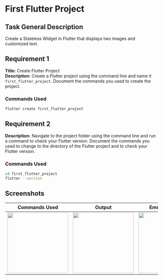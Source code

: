 # First Flutter Project

## Task General Description

Create a Stateless Widget in Flutter that displays two images and customized text.

## Requirement 1

**Title:** Create Flutter Project  
**Description:** Create a Flutter project using the command line and name it `first_flutter_project`. Document the commands you used to create the project.

### Commands Used

```sh
flutter create first_flutter_project
```

## Requirement 2

**Description:** Navigate to the project folder using the command line and run a command to check your Flutter version. Document the commands you used to change to the directory of the Flutter project and to check your Flutter version.

### Commands Used

```sh
cd first_flutter_project
flutter --version
```

## Screenshots

| Commands Used             | Output                    | Emulator Output           |
| ------------------------- | ------------------------- | ------------------------- |
| <img src="" width="200"/> | <img src="" width="200"/> | <img src="" width="200"/> |
